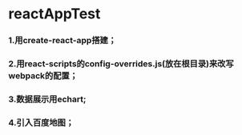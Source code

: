# reactAppTest
### 1.用create-react-app搭建； 
### 2.用react-scripts的config-overrides.js(放在根目录)来改写webpack的配置； 
### 3.数据展示用echart; 
### 4.引入百度地图；
